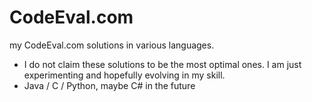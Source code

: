 # CodeEval.com
my CodeEval.com solutions in various languages.

- I do not claim these solutions to be the most optimal ones. I am just experimenting and hopefully evolving in my skill.
- Java / C / Python, maybe C# in the future
